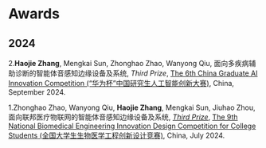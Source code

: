 # Awards
## 2024

2.**Haojie Zhang**, Mengkai Sun, Zhonghao Zhao, Wanyong Qiu,
面向多疾病辅助诊断的智能体音感知边缘设备及系统, 
_Third Prize_,
[The 6th China Graduate AI Innovation Competition (“华为杯”中国研究生人工智能创新大赛)](https://cpipc.acge.org.cn/), China, September 2024.

1.Zhonghao Zhao, Wanyong Qiu, **Haojie Zhang**, Mengkai Sun, Jiuhao Zhou, 
面向联邦医疗物联网的智能体音感知边缘设备及系统, 
[_Third Prize_](https://github.com/zhj12399/zhj12399.github.com/blob/main/docs/pdf/面向联邦医疗物联网的智能体音感知边缘设备及系统项目的获奖证书.pdf), 
[The 9th National Biomedical Engineering Innovation Design Competition for College Students (全国大学生生物医学工程创新设计竞赛)](https://bmedesign.cn/), China, July 2024.